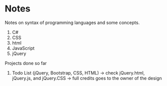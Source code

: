 # Notes
Notes on syntax of programming languages and some concepts.

1) C#
2) CSS
3) html
4) JavaScript
5) jQuery

Projects done so far
1) Todo List (jQuery, Bootstrap, CSS, HTML)
    -> check jQuery.html, jQuery.js, and jQuery.CSS
    -> full credits goes to the owner of the design
